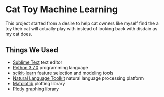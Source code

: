 # Cat Toy Machine Learning

This project started from a desire to help cat owners like myself find the a
toy their cat will actually play with instead of looking back with disdain as my cat does.

## Things We Used
- [Sublime Text](https://www.sublimetext.com/) text editor
- [Python 3.7.0](https://www.python.org/) programming language
- [scikit-learn](https://scikit-learn.org/) feature selection and modeling tools
- [Natural Language Toolkit](http://www.nltk.org/) natural language processing platform
- [Matplotlib](https://matplotlib.org/) plotting library
- [Plotly](https://plot.ly/python/) graphing library
